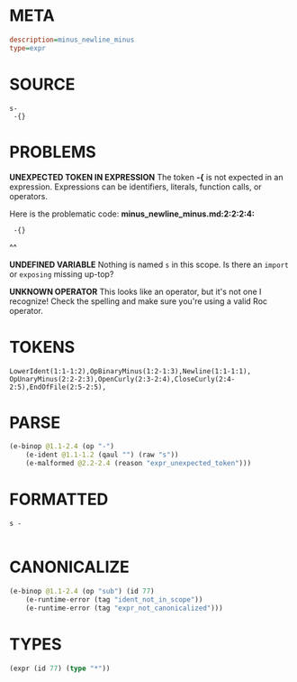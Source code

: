 # META
~~~ini
description=minus_newline_minus
type=expr
~~~
# SOURCE
~~~roc
s-
 -{}
~~~
# PROBLEMS
**UNEXPECTED TOKEN IN EXPRESSION**
The token **-{** is not expected in an expression.
Expressions can be identifiers, literals, function calls, or operators.

Here is the problematic code:
**minus_newline_minus.md:2:2:2:4:**
```roc
 -{}
```
 ^^


**UNDEFINED VARIABLE**
Nothing is named `s` in this scope.
Is there an `import` or `exposing` missing up-top?

**UNKNOWN OPERATOR**
This looks like an operator, but it's not one I recognize!
Check the spelling and make sure you're using a valid Roc operator.

# TOKENS
~~~zig
LowerIdent(1:1-1:2),OpBinaryMinus(1:2-1:3),Newline(1:1-1:1),
OpUnaryMinus(2:2-2:3),OpenCurly(2:3-2:4),CloseCurly(2:4-2:5),EndOfFile(2:5-2:5),
~~~
# PARSE
~~~clojure
(e-binop @1.1-2.4 (op "-")
	(e-ident @1.1-1.2 (qaul "") (raw "s"))
	(e-malformed @2.2-2.4 (reason "expr_unexpected_token")))
~~~
# FORMATTED
~~~roc
s -
	
~~~
# CANONICALIZE
~~~clojure
(e-binop @1.1-2.4 (op "sub") (id 77)
	(e-runtime-error (tag "ident_not_in_scope"))
	(e-runtime-error (tag "expr_not_canonicalized")))
~~~
# TYPES
~~~clojure
(expr (id 77) (type "*"))
~~~
